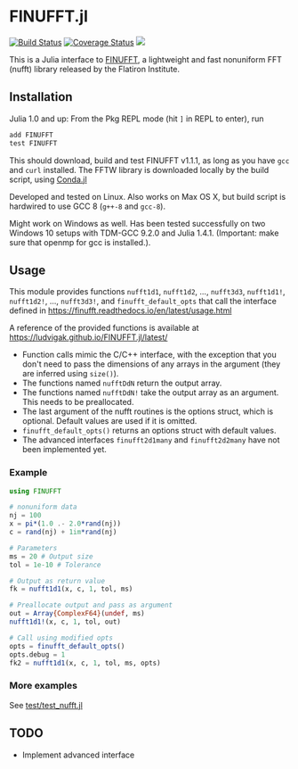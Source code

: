 # FINUFFT.jl

[![Build Status](https://travis-ci.org/ludvigak/FINUFFT.jl.svg?branch=master)](https://travis-ci.org/ludvigak/FINUFFT.jl)
[![Coverage Status](https://coveralls.io/repos/github/ludvigak/FINUFFT.jl/badge.svg?branch=master)](https://coveralls.io/github/ludvigak/FINUFFT.jl?branch=master)
[![](https://img.shields.io/badge/docs-latest-blue.svg)](https://ludvigak.github.io/FINUFFT.jl/latest/)

This is a Julia interface to [FINUFFT](https://github.com/flatironinstitute/finufft), a lightweight and fast nonuniform FFT (nufft) library released by the Flatiron Institute.

## Installation

Julia 1.0 and up: From the Pkg REPL mode (hit `]` in REPL to enter), run
```julia
add FINUFFT
test FINUFFT
```

This should download, build and test FINUFFT v1.1.1, as long as you have `gcc` and `curl` installed. The FFTW library is downloaded locally by the build script, using [Conda.jl](https://github.com/JuliaPy/Conda.jl) 

Developed and tested on Linux. Also works on Max OS X, but build script is hardwired to use GCC 8 (`g++-8` and `gcc-8`).

Might work on Windows as well. Has been tested successfully on two Windows 10 setups with TDM-GCC 9.2.0 and Julia 1.4.1. (Important: make sure that openmp for gcc is installed.). 

## Usage

This module provides functions `nufft1d1`, `nufft1d2`, ..., `nufft3d3`, `nufft1d1!`, `nufft1d2!`, ..., `nufft3d3!`, and `finufft_default_opts` that call the interface defined in <https://finufft.readthedocs.io/en/latest/usage.html>

A reference of the provided functions is available at <https://ludvigak.github.io/FINUFFT.jl/latest/>

* Function calls mimic the C/C++ interface, with the exception that you don't need to pass the dimensions of any arrays in the argument (they are inferred using `size()`).
* The functions named `nufftDdN` return the output array.
* The functions named `nufftDdN!` take the output array as an argument. This needs to be preallocated.
* The last argument of the nufft routines is the options struct, which is optional. Default values are used if it is omitted.
* `finufft_default_opts()` returns an options struct with default values.
* The advanced interfaces `finufft2d1many` and `finufft2d2many` have not been implemented yet.

### Example
```julia
using FINUFFT

# nonuniform data
nj = 100
x = pi*(1.0 .- 2.0*rand(nj))
c = rand(nj) + 1im*rand(nj)

# Parameters
ms = 20 # Output size
tol = 1e-10 # Tolerance

# Output as return value
fk = nufft1d1(x, c, 1, tol, ms)

# Preallocate output and pass as argument
out = Array{ComplexF64}(undef, ms)
nufft1d1!(x, c, 1, tol, out)

# Call using modified opts 
opts = finufft_default_opts()
opts.debug = 1
fk2 = nufft1d1(x, c, 1, tol, ms, opts)
```

### More examples
See [test/test_nufft.jl](test/test_nufft.jl)

## TODO
* Implement advanced interface

